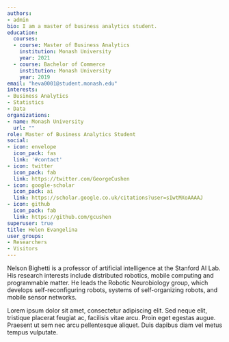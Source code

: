 ```yaml
---
authors:
- admin
bio: I am a master of business analytics student.
education:
  courses:
  - course: Master of Business Analytics
    institution: Monash University
    year: 2021
  - course: Bachelor of Commerce
    institution: Monash University
    year: 2019
email: "heva0001@student.monash.edu"
interests:
- Business Analytics
- Statistics
- Data
organizations:
- name: Monash University
  url: ""
role: Master of Business Analytics Student
social:
- icon: envelope
  icon_pack: fas
  link: '#contact'
- icon: twitter
  icon_pack: fab
  link: https://twitter.com/GeorgeCushen
- icon: google-scholar
  icon_pack: ai
  link: https://scholar.google.co.uk/citations?user=sIwtMXoAAAAJ
- icon: github
  icon_pack: fab
  link: https://github.com/gcushen
superuser: true
title: Helen Evangelina
user_groups:
- Researchers
- Visitors
---
```


Nelson Bighetti is a professor of artificial intelligence at the Stanford AI Lab. His research interests include distributed robotics, mobile computing and programmable matter. He leads the Robotic Neurobiology group, which develops self-reconfiguring robots, systems of self-organizing robots, and mobile sensor networks.

Lorem ipsum dolor sit amet, consectetur adipiscing elit. Sed neque elit, tristique placerat feugiat ac, facilisis vitae arcu. Proin eget egestas augue. Praesent ut sem nec arcu pellentesque aliquet. Duis dapibus diam vel metus tempus vulputate.
